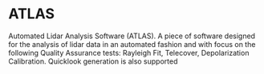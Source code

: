 # ATLAS
Automated Lidar Analysis Software (ATLAS). A piece of software designed for the analysis of lidar data in an automated fashion and with focus on the following Quality Assurance tests: Rayleigh Fit, Telecover, Depolarization Calibration. Quicklook generation is also supported
